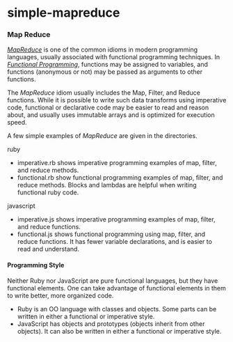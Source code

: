 # simple-mapreduce
### Map Reduce

[_MapReduce_](https://hacks.mozilla.org/2015/01/from-mapreduce-to-javascript-functional-programming/) is one of the common idioms in modern programming languages, usually associated with functional programming techniques.  In [_Functional Programming_](https://en.wikipedia.org/wiki/Functional_programming), functions may be assigned to variables, and functions (anonymous or not) may be passed as arguments to other functions.

The _MapReduce_ idiom usually includes the Map, Filter, and Reduce functions. While it is possible to write such data transforms using imperative code, functional or declarative code may be easier to read and reason 
about, and usually uses immutable arrays and is optimized for execution speed.

A few simple examples of _MapReduce_ are given in the directories.

ruby
+ imperative.rb shows imperative programming examples of map, filter, and reduce methods.
+ functional.rb show functional programming examples of map, filter, and reduce methods.  Blocks and lambdas are helpful when writing functional ruby code.

javascript
+ imperative.js shows imperative programming examples of map, filter, and reduce functions.
+ functional.js shows functional programming using map, filter, and reduce functions.  It has
 fewer variable declarations, and is easier to read and understand.

#### Programming Style
Neither Ruby nor JavaScript are pure functional languages, but they have functional elements.  One can take advantage of functional elements in them to write better, more organized code.  
+ Ruby is an OO language with classes and objects.  Some parts can be written in either a functional or imperative style.
+ JavaScript has objects and prototypes (objects inherit from other objects).  It can also be written in either a functional or imperative style.
